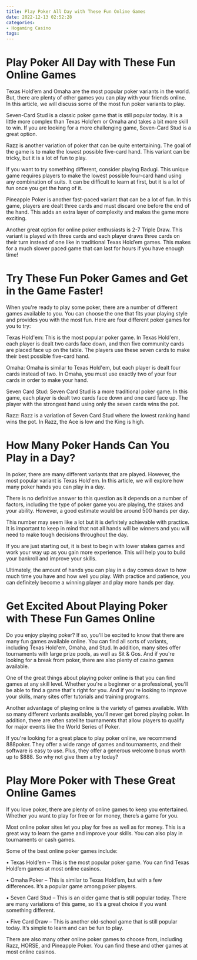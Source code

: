 ```yaml
---
title: Play Poker All Day with These Fun Online Games 
date: 2022-12-13 02:52:28
categories:
- Hogaming Casino
tags:
---
```



#  Play Poker All Day with These Fun Online Games 

Texas Hold’em and Omaha are the most popular poker variants in the world. But, there are plenty of other games you can play with your friends online. In this article, we will discuss some of the most fun poker variants to play.

Seven-Card Stud is a classic poker game that is still popular today. It is a little more complex than Texas Hold’em or Omaha and takes a bit more skill to win. If you are looking for a more challenging game, Seven-Card Stud is a great option.

Razz is another variation of poker that can be quite entertaining. The goal of the game is to make the lowest possible five-card hand. This variant can be tricky, but it is a lot of fun to play.

If you want to try something different, consider playing Badugi. This unique game requires players to make the lowest possible four-card hand using any combination of suits. It can be difficult to learn at first, but it is a lot of fun once you get the hang of it.

Pineapple Poker is another fast-paced variant that can be a lot of fun. In this game, players are dealt three cards and must discard one before the end of the hand. This adds an extra layer of complexity and makes the game more exciting.

Another great option for online poker enthusiasts is 2-7 Triple Draw. This variant is played with three cards and each player draws three cards on their turn instead of one like in traditional Texas Hold’em games. This makes for a much slower paced game that can last for hours if you have enough time!

#  Try These Fun Poker Games and Get in the Game Faster! 

When you're ready to play some poker, there are a number of different games available to you. You can choose the one that fits your playing style and provides you with the most fun. Here are four different poker games for you to try:

Texas Hold'em: This is the most popular poker game. In Texas Hold'em, each player is dealt two cards face down, and then five community cards are placed face up on the table. The players use these seven cards to make their best possible five-card hand.

 Omaha: Omaha is similar to Texas Hold'em, but each player is dealt four cards instead of two. In Omaha, you must use exactly two of your four cards in order to make your hand.

Seven Card Stud: Seven Card Stud is a more traditional poker game. In this game, each player is dealt two cards face down and one card face up. The player with the strongest hand using only the seven cards wins the pot.

Razz: Razz is a variation of Seven Card Stud where the lowest ranking hand wins the pot. In Razz, the Ace is low and the King is high.

#  How Many Poker Hands Can You Play in a Day? 

In poker, there are many different variants that are played. However, the most popular variant is Texas Hold'em. In this article, we will explore how many poker hands you can play in a day.

There is no definitive answer to this question as it depends on a number of factors, including the type of poker game you are playing, the stakes and your ability. However, a good estimate would be around 500 hands per day.

This number may seem like a lot but it is definitely achievable with practice. It is important to keep in mind that not all hands will be winners and you will need to make tough decisions throughout the day.

If you are just starting out, it is best to begin with lower stakes games and work your way up as you gain more experience. This will help you to build your bankroll and improve your skills.

Ultimately, the amount of hands you can play in a day comes down to how much time you have and how well you play. With practice and patience, you can definitely become a winning player and play more hands per day.

#  Get Excited About Playing Poker with These Fun Games Online 

Do you enjoy playing poker? If so, you'll be excited to know that there are many fun games available online. You can find all sorts of variants, including Texas Hold'em, Omaha, and Stud. In addition, many sites offer tournaments with large prize pools, as well as Sit & Gos. And if you're looking for a break from poker, there are also plenty of casino games available.

One of the great things about playing poker online is that you can find games at any skill level. Whether you're a beginner or a professional, you'll be able to find a game that's right for you. And if you're looking to improve your skills, many sites offer tutorials and training programs.

Another advantage of playing online is the variety of games available. With so many different variants available, you'll never get bored playing poker. In addition, there are often satellite tournaments that allow players to qualify for major events like the World Series of Poker.

If you're looking for a great place to play poker online, we recommend 888poker. They offer a wide range of games and tournaments, and their software is easy to use. Plus, they offer a generous welcome bonus worth up to $888. So why not give them a try today?

#  Play More Poker with These Great Online Games

If you love poker, there are plenty of online games to keep you entertained. Whether you want to play for free or for money, there’s a game for you.

Most online poker sites let you play for free as well as for money. This is a great way to learn the game and improve your skills. You can also play in tournaments or cash games.

Some of the best online poker games include:

• Texas Hold’em – This is the most popular poker game. You can find Texas Hold’em games at most online casinos.

• Omaha Poker – This is similar to Texas Hold’em, but with a few differences. It’s a popular game among poker players.

• Seven Card Stud – This is an older game that is still popular today. There are many variations of this game, so it’s a great choice if you want something different.

• Five Card Draw – This is another old-school game that is still popular today. It’s simple to learn and can be fun to play.

There are also many other online poker games to choose from, including Razz, HORSE, and Pineapple Poker. You can find these and other games at most online casinos.